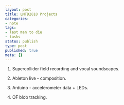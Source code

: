 ```yaml
---
layout: post
title: LMTD2010 Projects
categories:
- note
tags:
- last man to die
- tasks
status: publish
type: post
published: true
meta: {}
---
```


1. Supercollider field recording and vocal soundscapes. 

2. Ableton live - composition. 

3. Arduino - accelerometer data + LEDs. 

4. OF blob tracking.
